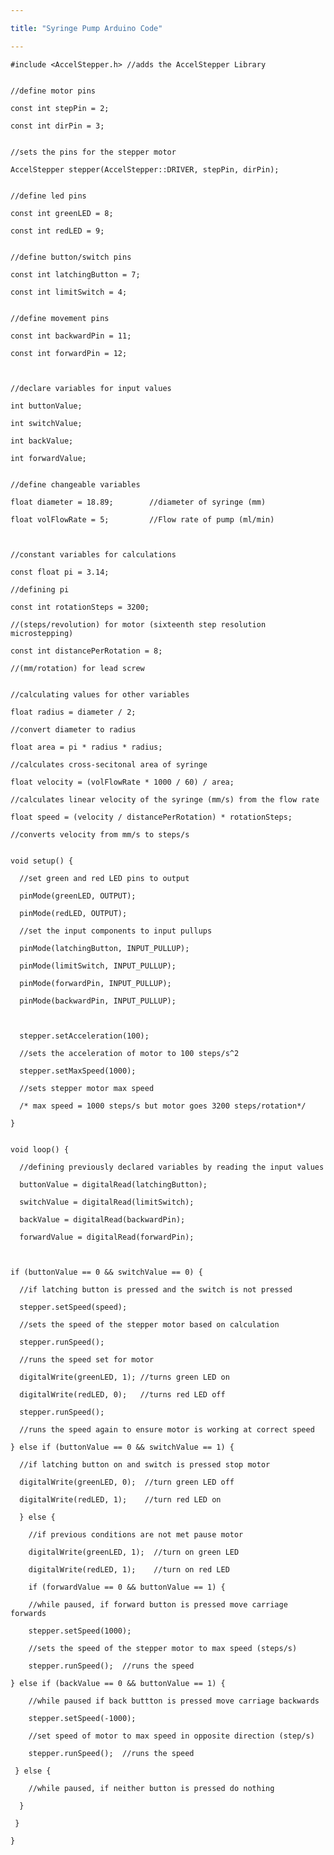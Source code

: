 ```yaml
---

title: "Syringe Pump Arduino Code"

---
```



    #include <AccelStepper.h> //adds the AccelStepper Library


    //define motor pins

    const int stepPin = 2;

    const int dirPin = 3;


    //sets the pins for the stepper motor

    AccelStepper stepper(AccelStepper::DRIVER, stepPin, dirPin);


    //define led pins

    const int greenLED = 8;

    const int redLED = 9;


    //define button/switch pins

    const int latchingButton = 7;

    const int limitSwitch = 4;
    

    //define movement pins

    const int backwardPin = 11;

    const int forwardPin = 12;



    //declare variables for input values

    int buttonValue;

    int switchValue;

    int backValue;

    int forwardValue;


    //define changeable variables

    float diameter = 18.89;        //diameter of syringe (mm)

    float volFlowRate = 5;         //Flow rate of pump (ml/min)



    //constant variables for calculations

    const float pi = 3.14;      

    //defining pi
  
    const int rotationSteps = 3200;   

    //(steps/revolution) for motor (sixteenth step resolution microstepping)
  
    const int distancePerRotation = 8;   

    //(mm/rotation) for lead screw


    //calculating values for other variables

    float radius = diameter / 2;   

    //convert diameter to radius
  
    float area = pi * radius * radius;       

    //calculates cross-secitonal area of syringe
  
    float velocity = (volFlowRate * 1000 / 60) / area; 

    //calculates linear velocity of the syringe (mm/s) from the flow rate
  
    float speed = (velocity / distancePerRotation) * rotationSteps;  

    //converts velocity from mm/s to steps/s


    void setup() {

      //set green and red LED pins to output
  
      pinMode(greenLED, OUTPUT);
  
      pinMode(redLED, OUTPUT);
  
      //set the input components to input pullups
  
      pinMode(latchingButton, INPUT_PULLUP);
  
      pinMode(limitSwitch, INPUT_PULLUP);
  
      pinMode(forwardPin, INPUT_PULLUP);
  
      pinMode(backwardPin, INPUT_PULLUP);
  


      stepper.setAcceleration(100);         
  
      //sets the acceleration of motor to 100 steps/s^2
        
      stepper.setMaxSpeed(1000);            
  
      //sets stepper motor max speed
    
      /* max speed = 1000 steps/s but motor goes 3200 steps/rotation*/
  
    }


    void loop() {

      //defining previously declared variables by reading the input values
  
      buttonValue = digitalRead(latchingButton);
  
      switchValue = digitalRead(limitSwitch);
  
      backValue = digitalRead(backwardPin);
  
      forwardValue = digitalRead(forwardPin);
  


    if (buttonValue == 0 && switchValue == 0) {         
  
      //if latching button is pressed and the switch is not pressed
    
      stepper.setSpeed(speed);                          
    
      //sets the speed of the stepper motor based on calculation
      
      stepper.runSpeed();                               
    
      //runs the speed set for motor
      
      digitalWrite(greenLED, 1); //turns green LED on
    
      digitalWrite(redLED, 0);   //turns red LED off
    
      stepper.runSpeed();                  
    
      //runs the speed again to ensure motor is working at correct speed
      
    } else if (buttonValue == 0 && switchValue == 1) {  
  
      //if latching button on and switch is pressed stop motor
      
      digitalWrite(greenLED, 0);  //turn green LED off
    
      digitalWrite(redLED, 1);    //turn red LED on
    
      } else {                                            
  
        //if previous conditions are not met pause motor
      
        digitalWrite(greenLED, 1);  //turn on green LED
    
        digitalWrite(redLED, 1);    //turn on red LED
    
        if (forwardValue == 0 && buttonValue == 1) {      
    
        //while paused, if forward button is pressed move carriage forwards
      
        stepper.setSpeed(1000);                         
      
        //sets the speed of the stepper motor to max speed (steps/s)
          
        stepper.runSpeed();  //runs the speed
      
    } else if (backValue == 0 && buttonValue == 1) {  
    
        //while paused if back buttton is pressed move carriage backwards
        
        stepper.setSpeed(-1000);                        
      
        //set speed of motor to max speed in opposite direction (step/s)
  
        stepper.runSpeed();  //runs the speed
      
     } else {                                         
    
        //while paused, if neither button is pressed do nothing
  
      }
    
     }
  
    }
